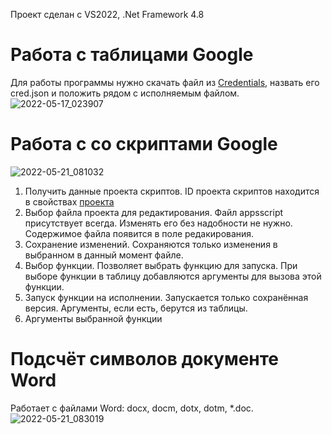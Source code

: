 Проект сделан с VS2022, .Net Framework 4.8

# Работа с таблицами Google
Для работы программы нужно скачать файл из [Credentials](https://console.cloud.google.com/apis/credentials), назвать его cred.json и положить рядом с исполняемым файлом.
![2022-05-17_023907](https://user-images.githubusercontent.com/15142804/168700060-86fbaccf-f1fc-4a86-8e6d-169024ef8625.png)
# Работа с со скриптами Google
![2022-05-21_081032](https://user-images.githubusercontent.com/15142804/169636740-4c3fdaf0-554f-438a-9849-3bf63a02c296.png)
1. Получить данные проекта скриптов. ID проекта скриптов находится в свойствах [проекта](https://script.google.com/home/projects/)
2. Выбор файла проекта для редактирования. Файл appsscript присутствует всегда. Изменять его без надобности не нужно. Содержимое файла появится в поле редакирования.
3. Сохранение изменений. Сохраняются только изменения в выбранном в данный момент файле.
4. Выбор функции. Позволяет выбрать функцию для запуска. При выборе функции в таблицу добавляются аргументы для вызова этой функции.
5. Запуск функции на исполнении. Запускается только сохранённая версия. Аргументы, если есть, берутся из таблицы.
6. Аргументы выбранной функции
# Подсчёт символов документе Word
Работает с файлами Word: docx, docm, dotx, dotm, *.doc.
![2022-05-21_083019](https://user-images.githubusercontent.com/15142804/169637210-05bb7fdc-19d6-4caf-abbf-aab95b4a2d9b.png)
